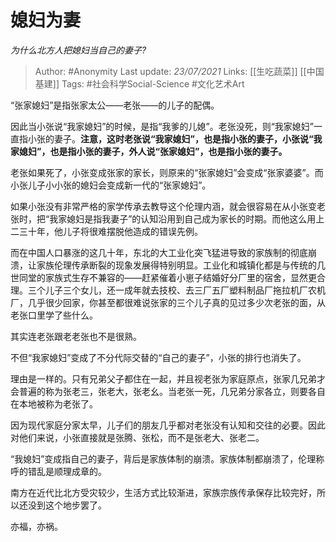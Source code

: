 # 媳妇为妻
*为什么北方人把媳妇当自己的妻子?*

> Author: #Anonymity
Last update: *23/07/2021* 
Links: [[生吃蔬菜]] [[中国基建]]
Tags:  #社会科学Social-Science #文化艺术Art 

 
“张家媳妇”是指张家太公——老张——的儿子的配偶。

因此当小张说“我家媳妇”的时候，是指“我爹的儿媳”。老张没死，则“我家媳妇”一直指小张的妻子。**注意，这时老张说“我家媳妇”，也是指小张的妻子，小张说“我家媳妇”，也是指小张的妻子，外人说“张家媳妇”，也是指小张的妻子。**

老张如果死了，小张变成张家的家长，则原来的“张家媳妇”会变成“张家婆婆”。而小张儿子小小张的媳妇会变成新一代的“张家媳妇”。

  


如果小张没有非常严格的家学传承去教导这个伦理内涵，就会很容易在从小张变老张时，把“我家媳妇是指我妻子”的认知沿用到自己成为家长的时期。而他这么用上二三十年，他儿子将很难摆脱他造成的错误先例。

而在中国人口暴涨的这几十年，东北的大工业化突飞猛进导致的家族制的彻底崩溃，让家族伦理传承断裂的现象发展得特别明显。工业化和城镇化都是与传统的几世同堂的家族式生存不兼容的——赶紧催着小崽子结婚好分厂里的宿舍，显然更合理。三个儿子三个女儿，还一成年就去技校、去三厂五厂塑料制品厂拖拉机厂农机厂，几乎很少回家，你甚至都很难说张家的三个儿子真的见过多少次老张的面，从老张口里学了些什么。

其实连老张跟老老张也不是很熟。

不但“我家媳妇”变成了不分代际交替的“自己的妻子”，小张的排行也消失了。

理由是一样的。只有兄弟父子都住在一起，并且视老张为家庭原点，张家几兄弟才会普遍的称为张老三，张老大，张老幺。当老张一死，几兄弟分家各立，则要各自在本地被称为老张了。

因为现代家庭分家太早，儿子们的朋友几乎都对老张没有认知和交往的必要。因此对他们来说，小张直接就是张腾、张松，而不是张老大、张老二。

“我媳妇”变成指自己的妻子，背后是家族体制的崩溃。家族体制都崩溃了，伦理称呼的错乱是顺理成章的。

南方在近代比北方受灾较少，生活方式比较渐进，家族宗族传承保存比较完好，所以还没到这个地步罢了。

亦福，亦祸。




